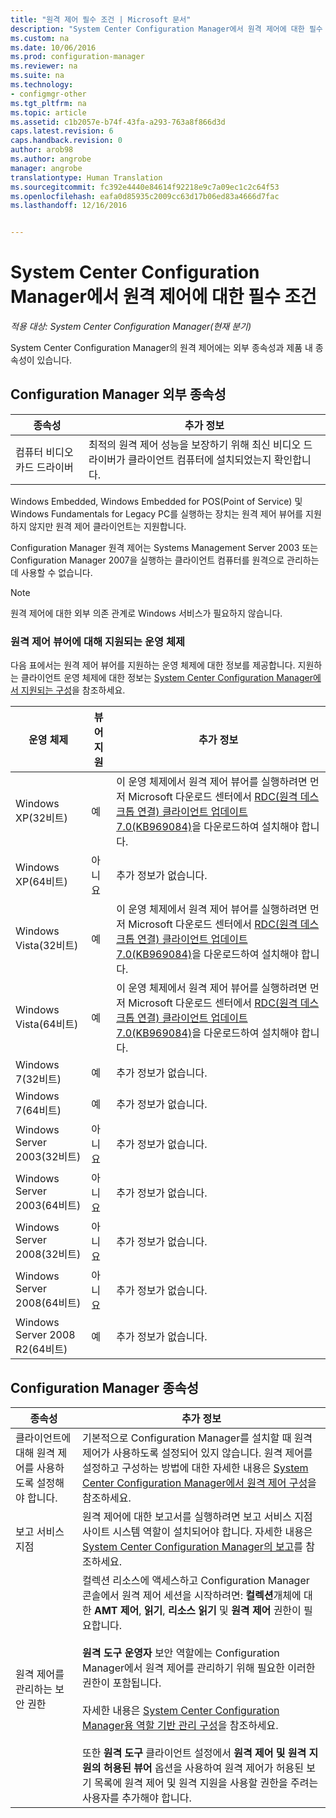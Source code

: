 ```yaml
---
title: "원격 제어 필수 조건 | Microsoft 문서"
description: "System Center Configuration Manager에서 원격 제어에 대한 필수 조건을 확인합니다."
ms.custom: na
ms.date: 10/06/2016
ms.prod: configuration-manager
ms.reviewer: na
ms.suite: na
ms.technology:
- configmgr-other
ms.tgt_pltfrm: na
ms.topic: article
ms.assetid: c1b2057e-b74f-43fa-a293-763a8f866d3d
caps.latest.revision: 6
caps.handback.revision: 0
author: arob98
ms.author: angrobe
manager: angrobe
translationtype: Human Translation
ms.sourcegitcommit: fc392e4440e84614f92218e9c7a09ec1c2c64f53
ms.openlocfilehash: eafa0d85935c2009cc63d17b06ed83a4666d7fac
ms.lasthandoff: 12/16/2016


---
```

# <a name="prerequisites-for-remote-control-in-system-center-configuration-manager"></a>System Center Configuration Manager에서 원격 제어에 대한 필수 조건

*적용 대상: System Center Configuration Manager(현재 분기)*

System Center Configuration Manager의 원격 제어에는 외부 종속성과 제품 내 종속성이 있습니다.  

## <a name="dependencies-external-to-configuration-manager"></a>Configuration Manager 외부 종속성  

|종속성|추가 정보|  
|----------------|----------------------|  
|컴퓨터 비디오 카드 드라이버|최적의 원격 제어 성능을 보장하기 위해 최신 비디오 드라이버가 클라이언트 컴퓨터에 설치되었는지 확인합니다.|  

 Windows Embedded, Windows Embedded for POS(Point of Service) 및 Windows Fundamentals for Legacy PC를 실행하는 장치는 원격 제어 뷰어를 지원하지 않지만 원격 제어 클라이언트는 지원합니다.  

 Configuration Manager 원격 제어는 Systems Management Server 2003 또는 Configuration Manager 2007을 실행하는 클라이언트 컴퓨터를 원격으로 관리하는 데 사용할 수 없습니다.  

> [!NOTE]  
>  원격 제어에 대한 외부 의존 관계로 Windows 서비스가 필요하지 않습니다.  

### <a name="supported-operating-systems-for-the-remote-control-viewer"></a>원격 제어 뷰어에 대해 지원되는 운영 체제  
 다음 표에서는 원격 제어 뷰어를 지원하는 운영 체제에 대한 정보를 제공합니다. 지원하는 클라이언트 운영 체제에 대한 정보는 [System Center Configuration Manager에서 지원되는 구성](../../../../core/plan-design/configs/supported-configurations.md)을 참조하세요.  

|운영 체제|뷰어 지원|추가 정보|  
|----------------------|--------------------|----------------------|  
|Windows XP(32비트)|예|이 운영 체제에서 원격 제어 뷰어를 실행하려면 먼저 Microsoft 다운로드 센터에서 [RDC(원격 데스크톱 연결) 클라이언트 업데이트 7.0(KB969084)](https://www.microsoft.com/en-us/download/details.aspx?id=12767)을 다운로드하여 설치해야 합니다.|  
|Windows XP(64비트)|아니요|추가 정보가 없습니다.|  
|Windows Vista(32비트)|예|이 운영 체제에서 원격 제어 뷰어를 실행하려면 먼저 Microsoft 다운로드 센터에서 [RDC(원격 데스크톱 연결) 클라이언트 업데이트 7.0(KB969084)](https://www.microsoft.com/en-us/download/details.aspx?id=12767)을 다운로드하여 설치해야 합니다.|  
|Windows Vista(64비트)|예|이 운영 체제에서 원격 제어 뷰어를 실행하려면 먼저 Microsoft 다운로드 센터에서 [RDC(원격 데스크톱 연결) 클라이언트 업데이트 7.0(KB969084)](https://www.microsoft.com/en-us/download/details.aspx?id=12767)을 다운로드하여 설치해야 합니다.|  
|Windows 7(32비트)|예|추가 정보가 없습니다.|  
|Windows 7(64비트)|예|추가 정보가 없습니다.|  
|Windows Server 2003(32비트)|아니요|추가 정보가 없습니다.|  
|Windows Server 2003(64비트)|아니요|추가 정보가 없습니다.|  
|Windows Server 2008(32비트)|아니요|추가 정보가 없습니다.|  
|Windows Server 2008(64비트)|아니요|추가 정보가 없습니다.|  
|Windows Server 2008 R2(64비트)|예|추가 정보가 없습니다.|  

## <a name="configuration-manager-dependencies"></a>Configuration Manager 종속성  

|종속성|추가 정보|  
|----------------|----------------------|  
|클라이언트에 대해 원격 제어를 사용하도록 설정해야 합니다.|기본적으로 Configuration Manager를 설치할 때 원격 제어가 사용하도록 설정되어 있지 않습니다. 원격 제어를 설정하고 구성하는 방법에 대한 자세한 내용은 [System Center Configuration Manager에서 원격 제어 구성](../../../../core/clients/manage/remote-control/configuring-remote-control.md)을 참조하세요.|  
|보고 서비스 지점|원격 제어에 대한 보고서를 실행하려면 보고 서비스 지점 사이트 시스템 역할이 설치되어야 합니다. 자세한 내용은 [System Center Configuration Manager의 보고](../../../../core/servers/manage/reporting.md)를 참조하세요.|  
|원격 제어를 관리하는 보안 권한|컬렉션 리소스에 액세스하고 Configuration Manager 콘솔에서 원격 제어 세션을 시작하려면: **컬렉션**개체에 대한 **AMT 제어**, **읽기**, **리소스 읽기** 및 **원격 제어** 권한이 필요합니다.<br /><br /> **원격 도구 운영자** 보안 역할에는 Configuration Manager에서 원격 제어를 관리하기 위해 필요한 이러한 권한이 포함됩니다.<br /><br /> 자세한 내용은 [System Center Configuration Manager용 역할 기반 관리 구성](../../../../core/servers/deploy/configure/configure-role-based-administration.md)을 참조하세요.<br /><br /> 또한 **원격 도구** 클라이언트 설정에서 **원격 제어 및 원격 지원의 허용된 뷰어** 옵션을 사용하여 원격 제어가 허용된 보기 목록에 원격 제어 및 원격 지원을 사용할 권한을 주려는 사용자를 추가해야 합니다.|  

